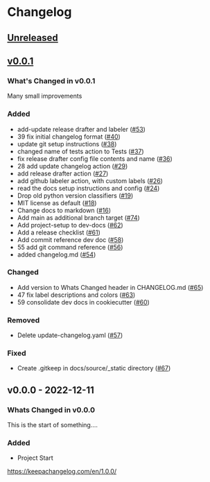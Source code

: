 # Changelog

## [Unreleased](https://github.com/{{cookiecutter.github_user}}/{{cookiecutter.project_name}}/v0.0.1...refs/heads/master)
<!-- Dont forget to update the Unreleased compare version to latest release tag -->
<!-- Copy paste release notes below here -->
## [v0.0.1](https://github.com/DonalChilde/cookiecutter-python-base/compare/v0.0.0...v0.0.1)

### What's Changed in v0.0.1

Many small improvements



### Added
- add-update release drafter and labeler ([#53](https://github.com/DonalChilde/cookiecutter-python-base/pull/53))
- 39 fix initial changelog format ([#40](https://github.com/DonalChilde/cookiecutter-python-base/pull/40))
- update git setup instructions ([#38](https://github.com/DonalChilde/cookiecutter-python-base/pull/38))
- changed name of tests action to Tests ([#37](https://github.com/DonalChilde/cookiecutter-python-base/pull/37))
- fix release drafter config file contents and name ([#36](https://github.com/DonalChilde/cookiecutter-python-base/pull/36))
- 28 add update changelog action ([#29](https://github.com/DonalChilde/cookiecutter-python-base/pull/29))
- add release drafter action ([#27](https://github.com/DonalChilde/cookiecutter-python-base/pull/27))
- add github labeler action, with custom labels ([#26](https://github.com/DonalChilde/cookiecutter-python-base/pull/26))
- read the docs setup instructions and config ([#24](https://github.com/DonalChilde/cookiecutter-python-base/pull/24))
- Drop old python version classifiers ([#19](https://github.com/DonalChilde/cookiecutter-python-base/pull/19))
- MIT license as default ([#18](https://github.com/DonalChilde/cookiecutter-python-base/pull/18))
- Change docs to markdown ([#16](https://github.com/DonalChilde/cookiecutter-python-base/pull/16))
- Add main as additional branch target ([#74](https://github.com/DonalChilde/cookiecutter-python-base/pull/74))
- Add project-setup to dev-docs ([#62](https://github.com/DonalChilde/cookiecutter-python-base/pull/62))
- Add a release checklist ([#61](https://github.com/DonalChilde/cookiecutter-python-base/pull/61))
- Add commit reference dev doc ([#58](https://github.com/DonalChilde/cookiecutter-python-base/pull/58))
- 55 add git command reference ([#56](https://github.com/DonalChilde/cookiecutter-python-base/pull/56))
- added changelog.md ([#54](https://github.com/DonalChilde/cookiecutter-python-base/pull/54))

### Changed

- Add version to Whats Changed header in CHANGELOG.md ([#65](https://github.com/DonalChilde/cookiecutter-python-base/pull/65))
- 47 fix label descriptions and colors ([#63](https://github.com/DonalChilde/cookiecutter-python-base/pull/63))
- 59 consolidate dev docs in cookiecutter ([#60](https://github.com/DonalChilde/cookiecutter-python-base/pull/60))

### Removed

- Delete update-changelog.yaml ([#57](https://github.com/DonalChilde/cookiecutter-python-base/pull/57))

### Fixed

- Create .gitkeep in docs/source/_static directory ([#67](https://github.com/DonalChilde/cookiecutter-python-base/pull/67))

## v0.0.0 - 2022-12-11

### Whats Changed in v0.0.0

This is the start of something....

### Added

- Project Start

<https://keepachangelog.com/en/1.0.0/>
